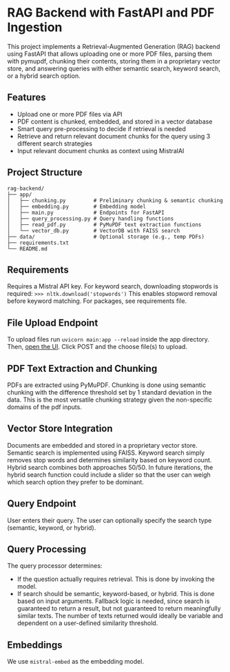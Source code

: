 # RAG Backend with FastAPI and PDF Ingestion #

This project implements a Retrieval-Augmented Generation (RAG) backend using FastAPI that allows uploading one or more PDF files, parsing them with pymupdf, chunking their contents, storing them in a proprietary vector store, and answering queries with either semantic search, keyword search, or a hybrid search option.


## Features ##
- Upload one or more PDF files via API
- PDF content is chunked, embedded, and stored in a vector database    
- Smart query pre-processing to decide if retrieval is needed
- Retrieve and return relevant document chunks for the query using 3 different search strategies
- Input relevant document chunks as context using MistralAI

## Project Structure ##
```
rag-backend/
├── app/
│   ├── chunking.py         # Preliminary chunking & semantic chunking
│   ├── embedding.py        # Embedding model
│   ├── main.py             # Endpoints for FastAPI
│   ├── query_processing.py # Query handling functions           
│   ├── read_pdf.py         # PyMuPDF text extraction functions
│   └── vector_db.py        # VectorDB with FAISS search
├── data/                   # Optional storage (e.g., temp PDFs)
├── requirements.txt
└── README.md
```

## Requirements ##
Requires a Mistral API key.
For keyword search, downloading stopwords is required:
`>>> nltk.download('stopwords')`
This enables stopword removal before keyword matching. 
For packages, see requirements file.

## File Upload Endpoint ##
To upload files run
```uvicorn main:app --reload```
inside the app directory. Then, [open the UI](http://127.0.0.1:8000/docs).
Click POST and the choose file(s) to upload.

## PDF Text Extraction and Chunking ##
PDFs are extracted using PyMuPDF. Chunking is done using semantic chunking with the difference threshold set by 
1 standard deviation in the data. This is the most versatile chunking strategy given the non-specific domains of the pdf inputs.

## Vector Store Integration ##
Documents are embedded and stored in a proprietary vector store.
Semantic search is implemented using FAISS. Keyword search simply removes stop words and
determines similarity based on keyword count.   
Hybrid search combines both approaches 50/50. In future iterations, the hybrid search function could include a slider
so that the user can weigh which search option they prefer to be dominant.

## Query Endpoint ##
User enters their query. The user can optionally specify the search type (semantic, keyword, or hybrid).

## Query Processing ##
The query processor determines:
- If the question actually requires retrieval. This is done by invoking the model.
- If search should be semantic, keyword-based, or hybrid. This is done based on input arguments.
Fallback logic is needed, since search is guaranteed to return a result, but not guaranteed to return
meaningfully similar texts. The number of texts returned would ideally be variable and dependent on a 
user-defined similarity threshold. 

## Embeddings ##
We use `mistral-embed` as the embedding model.